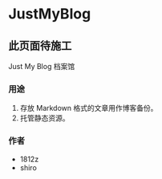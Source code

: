 # JustMyBlog

## 此页面待施工

Just My Blog 档案馆

### 用途

1. 存放 Markdown 格式的文章用作博客备份。
2. 托管静态资源。

### 作者

* 1812z
* shiro

